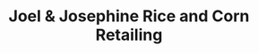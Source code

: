 ---
title: "Joel & Josephine Rice and Corn Retailing"
url: /cagayan-de-oro-city/joel-and-josephine-rice-and-corn-retailing/
shop: shop
---